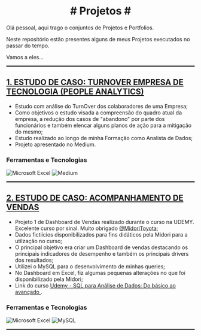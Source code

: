 <h1 align="center"> # Projetos # </h1>

 Olá pessoal, aqui trago o conjuntos de Projetos e Portfolios.

Neste repositório estão presentes alguns de meus Projetos executados no passar do tempo.

Vamos a eles...

<hr style="border:1px solid #333333"> </hr>

## [**1. ESTUDO DE CASO: TURNOVER EMPRESA DE TECNOLOGIA (PEOPLE ANALYTICS)**](https://medium.com/@dealbarello/estudo-de-caso-turnover-empresa-de-tecnologia-people-analytics-c1872d786779)
 - Estudo com análise do TurnOver dos colaboradores de uma Empresa;
 - Como objetivos o estudo visada a compreensão do quadro atual da empresa, a redução dos casos de "abandono" por parte dos funcionários e também elencar alguns planos de ação para a mitigação do mesmo;
 - Estudo realizado ao longo de minha Formação como Analista de Dados;
 - Projeto apresentado no Medium.
### Ferramentas e Tecnologias
![Microsoft Excel](https://img.shields.io/badge/-Microsoft_Excel-217346?logo=microsoftexcel&logoColor=white&style=plastic)
![Medium](https://img.shields.io/badge/-Medium-000000?logo=medium&logoColor=white&style=plastic)

<hr style="border:1px solid #333333"> </hr>

## [**2. ESTUDO DE CASO: ACOMPANHAMENTO DE VENDAS**](https://github.com/Dennis-Albarello/Projetos/blob/main/Projeto_Acompanhamento_Vendas/Dash.png)
 - Projeto 1 de Dashboard de Vendas realizado durante o curso na UDEMY. Excelente curso por sinal. Muito obrigado [@MidoriToyota](https://github.com/MidoriToyota);
 - Dados fictiícios disponibilizados para fins didáticos pela Midori para a utilzação no curso;
 - O principal objetivo era criar um Dashboard de vendas destacando os principais indicadores de desempenho e também os principais drivers dos resultados;
 - Utilizei o MySQL para o desenvolvimento de minhas queries;
 - No Dashboard em Excel, fiz algumas pequenas alterações no que foi disponibilizado pela Midori;
 - Link do curso [Udemy - SQL para Análise de Dados: Do básico ao avançado ](https://www.udemy.com/share/106ct83@TvFcQ6c9LLmQlU5iv24zJz_1VGFnEh9ahY0bbTwoJYV2FqH2bweDKDe534TU4e-bNg==/).
### Ferramentas e Tecnologias
![Microsoft Excel](https://img.shields.io/badge/-Microsoft_Excel-217346?logo=microsoftexcel&logoColor=white&style=plastic)
![MySQL](https://img.shields.io/badge/-MySQL-4479A1?logo=mysql&logoColor=white&style=plastic)

<hr style="border:1px solid #333333"> </hr>

